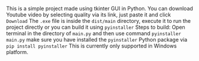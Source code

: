 This is a simple project made using tkinter GUI in Python. You can download Youtube video by selecting quality via its link, just paste it and click ```Download```   The ```.exe``` file is inside the ```dist/main``` directory, execute it to run the project directly or you can build it using ```pyinstaller```  Steps to build: Open terminal in the directory of ```main.py``` and then use command ```pyinstaller main.py``` make sure you have installed the ```pyinstaller``` Python package via ```pip install pyinstaller```  This is currently only supported in Windows platform.
